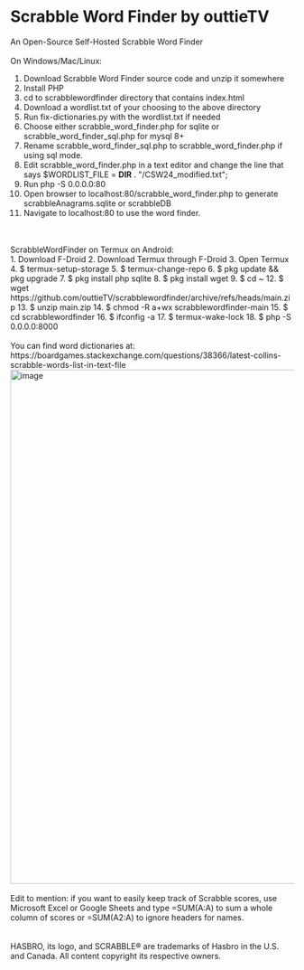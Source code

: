 # Scrabble Word Finder by outtieTV
An Open-Source Self-Hosted Scrabble Word Finder<br />
<br />
On Windows/Mac/Linux:
1. Download Scrabble Word Finder source code and unzip it somewhere
2. Install PHP
3. cd to scrabblewordfinder directory that contains index.html
4. Download a wordlist.txt of your choosing to the above directory
5. Run fix-dictionaries.py with the wordlist.txt if needed
6. Choose either scrabble_word_finder.php for sqlite or scrabble_word_finder_sql.php for mysql 8+
7. Rename scrabble_word_finder_sql.php to scrabble_word_finder.php if using sql mode.
8. Edit scrabble_word_finder.php in a text editor and change the line that says $WORDLIST_FILE = __DIR__ . "/CSW24_modified.txt";
9. Run php -S 0.0.0.0:80
10. Open browser to localhost:80/scrabble_word_finder.php to generate scrabbleAnagrams.sqlite or scrabbleDB
11. Navigate to localhost:80 to use the word finder.
<br />
<br />
ScrabbleWordFinder on Termux on Android:<br />
1. Download F-Droid
2. Download Termux through F-Droid
3. Open Termux
4. $ termux-setup-storage
5. $ termux-change-repo
6. $ pkg update && pkg upgrade
7. $ pkg install php sqlite
8. $ pkg install wget
9. $ cd ~
12. $ wget https://github.com/outtieTV/scrabblewordfinder/archive/refs/heads/main.zip
13. $ unzip main.zip
14. $ chmod -R a+wx scrabblewordfinder-main
15. $ cd scrabblewordfinder
16. $ ifconfig -a
17. $ termux-wake-lock
18. $ php -S 0.0.0.0:8000
<br /><br />
You can find word dictionaries at: https://boardgames.stackexchange.com/questions/38366/latest-collins-scrabble-words-list-in-text-file
<img width="1920" height="910" alt="image" src="https://github.com/user-attachments/assets/d72c71c9-d0ae-41b1-8235-10f8ef577551" />
<br />
<br />
Edit to mention: if you want to easily keep track of Scrabble scores, use Microsoft Excel or Google Sheets and type =SUM(A:A) to sum a whole column of scores or =SUM(A2:A) to ignore headers for names.<br /><br />
<br />
HASBRO, its logo, and SCRABBLE® are trademarks of Hasbro in the U.S. and Canada. All content copyright its respective owners.
